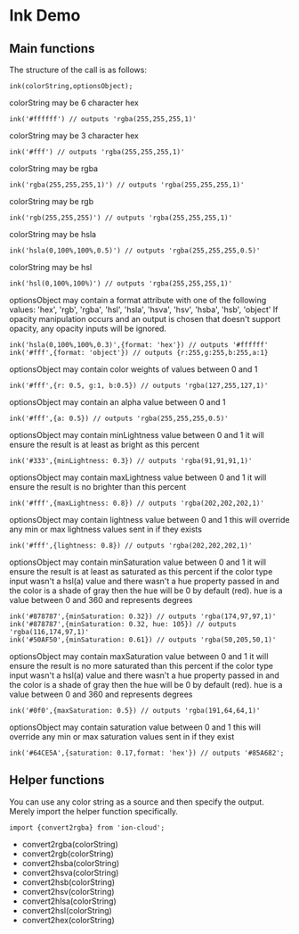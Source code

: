 # Ink Demo

## Main functions
The structure of the call is as follows:
```
ink(colorString,optionsObject);
```

colorString may be 6 character hex
```
ink('#ffffff') // outputs 'rgba(255,255,255,1)'
```

colorString may be 3 character hex
```
ink('#fff') // outputs 'rgba(255,255,255,1)'
```

colorString may be rgba
```
ink('rgba(255,255,255,1)') // outputs 'rgba(255,255,255,1)'
```

colorString may be rgb
```
ink('rgb(255,255,255)') // outputs 'rgba(255,255,255,1)'
```

colorString may be hsla
```
ink('hsla(0,100%,100%,0.5)') // outputs 'rgba(255,255,255,0.5)'
```

colorString may be hsl
```
ink('hsl(0,100%,100%)') // outputs 'rgba(255,255,255,1)'
```

optionsObject may contain a format attribute with one of the following
values: 'hex', 'rgb', 'rgba', 'hsl', 'hsla', 'hsva', 'hsv', 'hsba', 'hsb', 'object'
If opacity manipulation occurs and an output is chosen that doesn't
support opacity, any opacity inputs will be ignored.
```
ink('hsla(0,100%,100%,0.3)',{format: 'hex'}) // outputs '#ffffff'
ink('#fff',{format: 'object'}) // outputs {r:255,g:255,b:255,a:1}
```

optionsObject may contain color weights of values between 0 and 1
```
ink('#fff',{r: 0.5, g:1, b:0.5}) // outputs 'rgba(127,255,127,1)'
```

optionsObject may contain an alpha value between 0 and 1
```
ink('#fff',{a: 0.5}) // outputs 'rgba(255,255,255,0.5)'
```

optionsObject may contain minLightness value between 0 and 1
it will ensure the result is at least as bright as this percent
```
ink('#333',{minLightness: 0.3}) // outputs 'rgba(91,91,91,1)'
```

optionsObject may contain maxLightness value between 0 and 1
it will ensure the result is no brighter than this percent
```
ink('#fff',{maxLightness: 0.8}) // outputs 'rgba(202,202,202,1)'
```

optionsObject may contain lightness value between 0 and 1
this will override any min or max lightness values sent in if they exists
```
ink('#fff',{lightness: 0.8}) // outputs 'rgba(202,202,202,1)'
```

optionsObject may contain minSaturation value between 0 and 1
it will ensure the result is at least as saturated as this percent
if the color type input wasn't a hsl(a) value and there wasn't a hue
property passed in and the color is a shade of gray then the hue will
be 0 by default (red).
hue is a value between 0 and 360 and represents degrees
```
ink('#878787',{minSaturation: 0.32}) // outputs 'rgba(174,97,97,1)'
ink('#878787',{minSaturation: 0.32, hue: 105}) // outputs 'rgba(116,174,97,1)'
ink('#50AF50',{minSaturation: 0.61}) // outputs 'rgba(50,205,50,1)'
```

optionsObject may contain maxSaturation value between 0 and 1
it will ensure the result is no more saturated than this percent
if the color type input wasn't a hsl(a) value and there wasn't a hue
property passed in and the color is a shade of gray then the hue will
be 0 by default (red).
hue is a value between 0 and 360 and represents degrees
```
ink('#0f0',{maxSaturation: 0.5}) // outputs 'rgba(191,64,64,1)'
```

optionsObject may contain saturation value between 0 and 1
this will override any min or max saturation values sent in if they exist
```
ink('#64CE5A',{saturation: 0.17,format: 'hex'}) // outputs '#85A682';
```

## Helper functions
You can use any color string as a source and then specify the output. Merely import the helper function specifically.
```
import {convert2rgba} from 'ion-cloud';
```

- convert2rgba(colorString)
- convert2rgb(colorString)
- convert2hsba(colorString)
- convert2hsva(colorString)
- convert2hsb(colorString)
- convert2hsv(colorString)
- convert2hlsa(colorString)
- convert2hsl(colorString)
- convert2hex(colorString)
